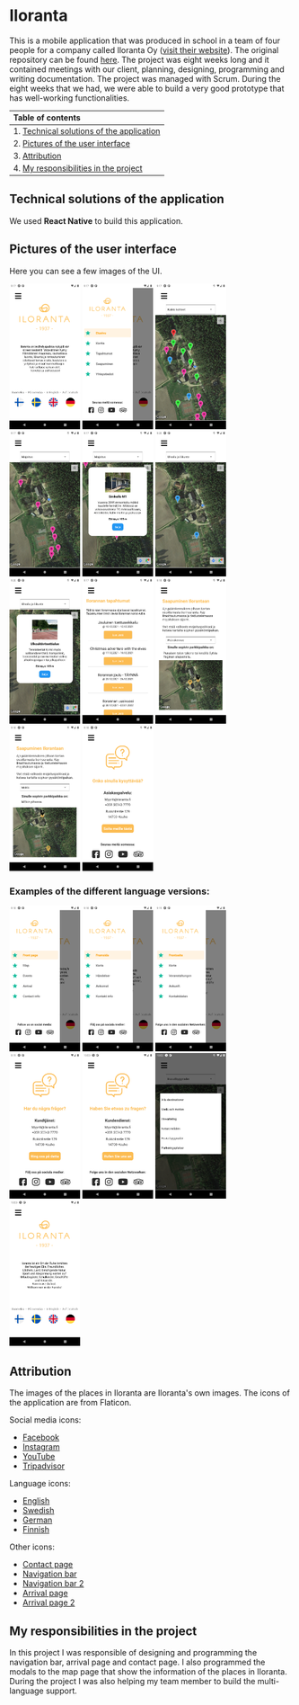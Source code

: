 # Iloranta

This is a mobile application that was produced in school in a team of four people for a company called Iloranta Oy ([visit their website](https://iloranta.fi/)). The original repository can be found [here](https://github.com/JuliaIkaheimo/Iloranta).
The project was eight weeks long and it contained meetings with our client, planning, designing, programming and writing documentation. The project was managed with Scrum. During the eight weeks that we had, we were able to build a very good prototype that has well-working functionalities.

|Table of contents|
|:------------- |
|1. [Technical solutions of the application](#Technical-solutions-of-the-application)|
|2. [Pictures of the user interface](#Pictures-of-the-user-interface)|
|3. [Attribution](#Attribution)|
|4. [My responsibilities in the project](#My-responsibilities-in-the-project)|

## Technical solutions of the application
We used **React Native** to build this application.

## Pictures of the user interface
Here you can see a few images of the UI.

<img src="documentation/image1.png" width="25%" height="25%"> <img src="documentation/image2.png" width="25%" height="25%"> <img src="documentation/image3.png" width="25%" height="25%">
<img src="documentation/image4.png" width="25%" height="25%"> <img src="documentation/image5.png" width="25%" height="25%"> <img src="documentation/image15.png" width="25%" height="25%"> 
<img src="documentation/image14.png" width="25%" height="25%"> <img src="documentation/image6.png" width="25%" height="25%"> <img src="documentation/image7.png" width="25%" height="25%"> 
<img src="documentation/image8.png" width="25%" height="25%"> <img src="documentation/image9.png" width="25%" height="25%">

### Examples of the different language versions:
<img src="documentation/image10.png" width="25%" height="25%"> <img src="documentation/image11.png" width="25%" height="25%"> <img src="documentation/image13.png" width="25%" height="25%"> <img src="documentation/image12.png" width="25%" height="25%"> <img src="documentation/image18.png" width="25%" height="25%"> <img src="documentation/image16.png" width="25%" height="25%"> <img src="documentation/image17.png" width="25%" height="25%"> 

## Attribution
The images of the places in Iloranta are Iloranta's own images. The icons of the application are from Flaticon. 

Social media icons:
- [Facebook](https://www.flaticon.com/free-icon/facebook_1051309?term=facebook&page=1&position=12&page=1&position=12&related_id=1051309&origin=search)
- [Instagram](https://www.flaticon.com/free-icon/instagram_1384031?term=instagram&page=1&position=8&page=1&position=8&related_id=1384031&origin=search)
- [YouTube](https://www.flaticon.com/free-icon/youtube_1384028?term=youtube&page=1&position=16&page=1&position=16&related_id=1384028&origin=search)
- [Tripadvisor](https://www.flaticon.com/free-icon/tripadvisor-logotype_48942?term=tripadvisor&page=1&position=2&page=1&position=2&related_id=48942&origin=search)

Language icons:
- [English](https://www.flaticon.com/free-icon/united-kingdom_197374?term=english&page=1&position=6&page=1&position=6&related_id=197374&origin=search)
- [Swedish](https://www.flaticon.com/free-icon/sweden_197564?term=swedish&page=1&position=5&page=1&position=5&related_id=197564&origin=search)
- [German](https://www.flaticon.com/free-icon/germany_197571?term=germany&page=1&position=1&page=1&position=1&related_id=197571&origin=search)
- [Finnish](https://www.flaticon.com/free-icon/finland_197585?term=finland&page=1&position=3)

Other icons:
- [Contact page](https://www.flaticon.com/free-icon/conversation_942802?term=question&page=1&position=4&page=1&position=4&related_id=942802&origin=search)
- [Navigation bar](https://www.flaticon.com/free-icon/star_786331?term=star&page=1&position=11&page=1&position=11&related_id=786331&origin=search)
- [Navigation bar 2](https://www.flaticon.com/free-icon/menu-button-of-three-horizontal-lines_56763?term=hamburger%20menu&page=1&position=11&page=1&position=11&related_id=56763&origin=search)
- [Arrival page](https://www.flaticon.com/premium-icon/parking-sign_1072562?term=parking&page=1&position=9&page=1&position=9&related_id=1072562&origin=search)
- [Arrival page 2](https://www.flaticon.com/free-icon/location_1518062?term=arrive&page=1&position=20&page=1&position=20&related_id=1518062&origin=search)

## My responsibilities in the project
In this project I was responsible of designing and programming the navigation bar, arrival page and contact page. I also programmed the modals to the map page that show the information of the places in Iloranta. During the project I was also helping my team member to build the multi-language support.
